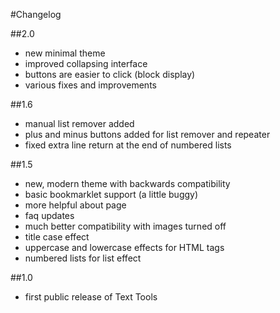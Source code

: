 #Changelog

##2.0
- new minimal theme
- improved collapsing interface
- buttons are easier to click (block display)
- various fixes and improvements

##1.6
- manual list remover added
- plus and minus buttons added for list remover and repeater
- fixed extra line return at the end of numbered lists

##1.5
- new, modern theme with backwards compatibility
- basic bookmarklet support (a little buggy)
- more helpful about page
- faq updates
- much better compatibility with images turned off
- title case effect
- uppercase and lowercase effects for HTML tags
- numbered lists for list effect

##1.0
- first public release of Text Tools
